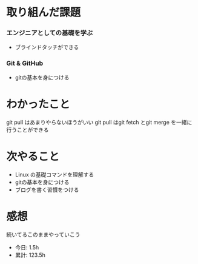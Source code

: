 # 取り組んだ課題
### エンジニアとしての基礎を学ぶ
* ブラインドタッチができる
### Git & GitHub
* gitの基本を身につける
# わかったこと
git pull はあまりやらないほうがいい
git pull はgit fetch とgit merge を一緒に行うことができる
# 次やること
* Linux の基礎コマンドを理解する
* gitの基本を身につける
* ブログを書く習慣をつける
# 感想
続いてるこのままやっていこう
* 今日: 1.5h
* 累計: 123.5h
